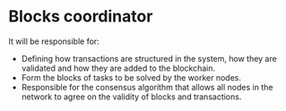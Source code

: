 # Blocks coordinator

It will be responsible for:

-   Defining how transactions are structured in the system, how they are validated and how they are added to the blockchain.
-   Form the blocks of tasks to be solved by the worker nodes.
-   Responsible for the consensus algorithm that allows all nodes in the network to agree on the validity of blocks and transactions.
